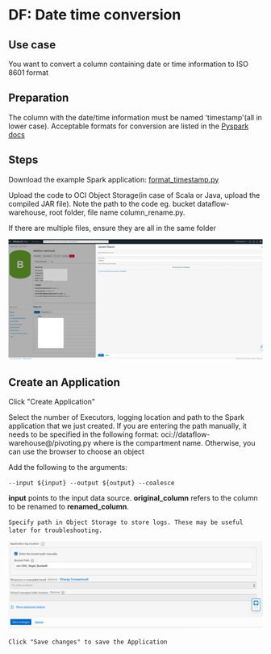 # DF: Date time conversion

## Use case

You want to convert a column containing date or time information to ISO 8601 format

## Preparation
The column with the date/time information must be named 'timestamp'(all in lower case). Acceptable formats for conversion 
are  listed in the [Pyspark docs](https://spark.apache.org/docs/latest/sql-ref-datetime-pattern.html)

## Steps

Download the example Spark application: [format_timestamp.py](./example_code/format_timestamp.py)

Upload the code to OCI Object Storage(in case of Scala or Java, upload the compiled JAR file). Note the path to the code eg. bucket dataflow-
warehouse, root folder, file name column_rename.py.

If there are multiple files, ensure they are all in the same folder

![image info](./utils/upload_object.png)
## Create an Application

Click "Create Application"

Select the number of Executors, logging location and path to the Spark application that we just created. If you are entering the path manually, it needs to
be specified in the following format: oci://dataflow-warehouse@<compartmentID>/pivoting.py where <compartmentID> is the compartment name. Otherwise,
you can use the browser to choose an object


Add the following to the arguments:

```
--input ${input} --output ${output} --coalesce
```
<b>input</b> points to the input data source. <b>original_column</b> refers to the column to be renamed to <b>renamed_column</b>.



```
Specify path in Object Storage to store logs. These may be useful later for troubleshooting.
```
![image info](./utils/P6.png)


```
Click "Save changes" to save the Application
```
